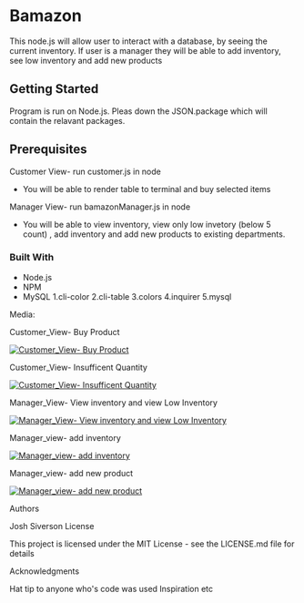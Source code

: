 # Bamazon

This node.js will allow user to interact with a database, by seeing the current inventory. If user is a manager they will be able to add inventory, see low inventory and add new products

## Getting Started

Program is run on Node.js. Pleas down the JSON.package which will
contain the relavant packages.

## Prerequisites

Customer View- run customer.js in node
* You will be able to render table to terminal and buy selected items

Manager View- run bamazonManager.js in node
* You will be able to view inventory, view only low invetory (below 5 count)
, add inventory and add new products to existing departments.


### Built With

* Node.js
* NPM
* MySQL
1.cli-color
2.cli-table
3.colors
4.inquirer
5.mysql

Media:

Customer_View- Buy Product

[![Customer_View- Buy Product](https://media.giphy.com/media/3ohhwBRmZNzHtjICB2/giphy.gif)](https://media.giphy.com/media/3ohhwBRmZNzHtjICB2/giphy.gif)

Customer_View- Insufficent Quantity

[![Customer_View- Insufficent Quantity](https://media.giphy.com/media/l378u7gD6iVhFjWsU/giphy.gif)](https://media.giphy.com/media/l378u7gD6iVhFjWsU/giphy.gif)

Manager_View- View inventory and view Low Inventory

[![Manager_View- View inventory and view Low Inventory](https://media.giphy.com/media/l1J9wsNUFVoFe8mM8/giphy.gif)](https://media.giphy.com/media/l1J9wsNUFVoFe8mM8/giphy.gif)

Manager_view- add inventory

[![Manager_view- add inventory](https://media.giphy.com/media/3o7aCTo5c5dRlM1WFi/giphy.gif)](https://media.giphy.com/media/3o7aCTo5c5dRlM1WFi/giphy.gif)

Manager_view- add new product

[![Manager_view- add new product](https://media.giphy.com/media/xT9Igxru58KlnQlZkY/giphy.gif)](https://media.giphy.com/media/xT9Igxru58KlnQlZkY/giphy.gif)


Authors

Josh Siverson
License

This project is licensed under the MIT License - see the LICENSE.md file for details

Acknowledgments

Hat tip to anyone who's code was used
Inspiration
etc